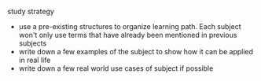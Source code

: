 study strategy

* use a pre-existing structures to organize learning path. Each subject won't only use terms that have already been mentioned in previous subjects
* write down a few examples of the subject to show how it can be applied in real life
* write down a few real world use cases of subject if possible
